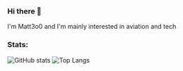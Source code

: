 ### Hi there 👋

I'm Matt3o0 and I'm mainly interested in aviation and tech

### Stats:
![GitHub stats](https://github-readme-stats.vercel.app/api?username=duvbolone&show_icons=true&theme=dark)
![Top Langs](https://github-readme-stats.vercel.app/api/top-langs/?username=duvbolone&theme=dark)
